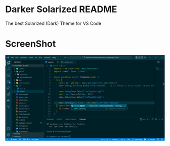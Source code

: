 # Darker Solarized README

The best Solarized (Dark) Theme for VS Code

# ScreenShot

![Screenshot](https://raw.githubusercontent.com/soklaysam/vscode-darker-solarized/main/images/Screenshot.png)
